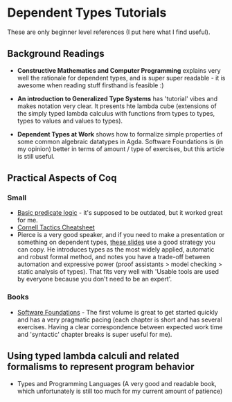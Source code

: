 # Dependent Types Tutorials

These are only beginner level references (I put here what I find useful).

## Background Readings

+ **Constructive Mathematics and Computer Programming** explains very well the rationale for dependent types, and is super super readable - it is awesome when reading stuff firsthand is feasible :)

+ **An introduction to Generalized Type Systems** has 'tutorial' vibes and makes notation very clear. It presents hte lambda cube (extensions of the simply typed lambda calculus with functions from types to types, types to values and values to types).

+ **Dependent Types at Work** shows how to formalize simple properties of some common algebraic datatypes in Agda. Software Foundations is (in my opinion) better in terms of amount / type of exercises, but this article is still useful.

## Practical Aspects of Coq

### Small

+ [Basic predicate logic](https://coq.inria.fr/tutorial/1-basic-predicate-calculus) - it's supposed to be outdated, but it worked great for me.
+ [Cornell Tactics Cheatsheet](https://www.cs.cornell.edu/courses/cs3110/2018sp/a5/coq-tactics-cheatsheet.html)
+ Pierce is a very good speaker, and if you need to make a presentation or something on dependent types, [these slides](https://www.seas.upenn.edu/~sweirich/plmw12/Slides/plmw12-Pierce.pdf) use a good strategy you can copy. He introduces types as the most widely applied, automatic and robust formal method, and notes you have a trade-off between automation and expressive power (proof assistants > model checking > static analysis of types). That fits very well with 'Usable tools are used by everyone because you don't need to be an expert'.

### Books

+ [Software Foundations](https://softwarefoundations.cis.upenn.edu/) - The first volume is great to get started quickly and has a very
  pragmatic pacing (each chapter is short and has several exercises. Having a clear correspondence between expected work time and 'syntactic'
  chapter breaks is super useful for me).

## Using typed lambda calculi and related formalisms to represent program behavior

+ Types and Programming Languages (A very good and readable book, which unfortunately is still too much for my current amount of patience)
